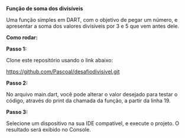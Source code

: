 **Função de soma dos divisíveis**

Uma função simples em DART, com o objetivo de pegar um número, e apresentar a soma dos valores divisíveis por 3 e 5 que vem antes dele.

**Como rodar:**

**Passo 1:**

Clone este repositório usando o link abaixo:

https://github.com/PascoaI/desafiodivisivel.git

**Passo 2:**

No arquivo main.dart, você pode alterar o valor desejado para testar o código, através do print da chamada da
função, a partir da linha 19.

**Passo 3:**

Selecione um dispositivo na sua IDE compatível, e execute o projeto. O resultado será exibido no Console.
